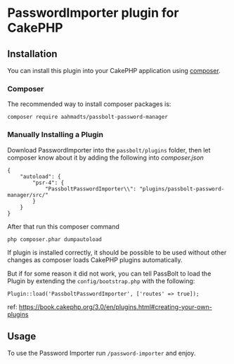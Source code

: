 # PasswordImporter plugin for CakePHP

## Installation

You can install this plugin into your CakePHP application using [composer](http://getcomposer.org).


### Composer
The recommended way to install composer packages is:

```
composer require aahmadts/passbolt-password-manager
```

### Manually Installing a Plugin

Download PasswordImporter into the `passbolt/plugins` folder, then let composer know about it by adding the following into _composer.json_

    {
        "autoload": {
            "psr-4": {
                "PassboltPasswordImporter\\": "plugins/passbolt-password-manager/src/"
            }
        }
    }

After that run this composer command

    php composer.phar dumpautoload

If plugin is installed correctly, it should be possible to be used without other changes as composer loads CakePHP plugins automatically.

But if for some reason it did not work, you can tell PassBolt to load the Plugin by extending the `config/bootstrap.php` with the following:

	Plugin::load('PassboltPasswordImporter', ['routes' => true]);

ref: https://book.cakephp.org/3.0/en/plugins.html#creating-your-own-plugins

## Usage

To use the Password Importer run `/password-importer` and enjoy.
